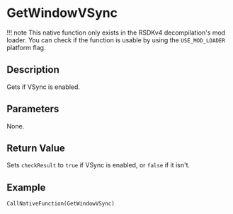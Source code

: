 # GetWindowVSync

!!! note
    This native function only exists in the RSDKv4 decompilation's mod loader. You can check if the function is usable by using the `USE_MOD_LOADER` platform flag.

## Description
Gets if VSync is enabled.

## Parameters
None.

## Return Value
Sets `checkResult` to `true` if VSync is enabled, or `false` if it isn't.

## Example
```
CallNativeFunction(GetWindowVSync)
```
